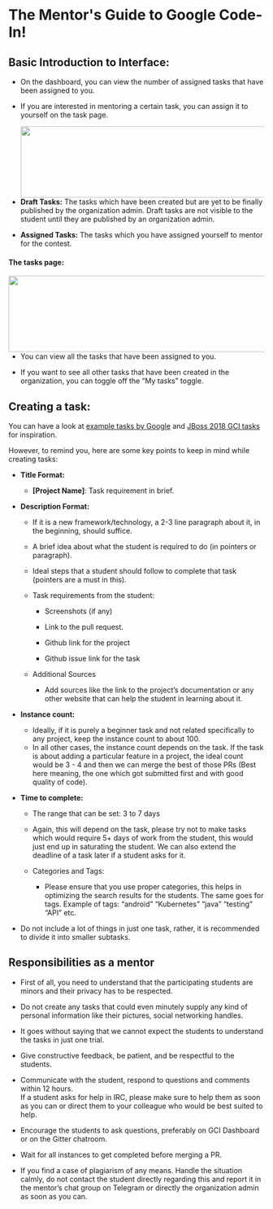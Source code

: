 # The Mentor's Guide to Google Code-In!
## Basic Introduction to Interface:

-   On the dashboard, you can view the number of assigned tasks that have been assigned to you.
    
-   If you are interested in mentoring a certain task, you can assign it to yourself on the task page.

    <img src="https://i.imgur.com/VXf04oM.png" width = "600" height = "140" align = "right">

    
-   **Draft Tasks:** The tasks which have been created but are yet to be finally published by the organization admin. Draft tasks are not visible to the student until they are published by an organization admin.
    
-   **Assigned Tasks:** The tasks which you have assigned yourself to mentor for the contest.


#### The tasks page:

<img src="https://i.imgur.com/jP0bwWh.png" width = "600" height = "150" align = "right">

- You can view all the tasks that have been assigned to you. 

- If you want to see all other tasks that have been created in the organization, you can toggle off the “My tasks” toggle. 

 
## Creating a task:

You can have a look at [example tasks by Google](https://developers.google.com/open-source/gci/resources/example-tasks) and [JBoss 2018 GCI tasks](https://codein.withgoogle.com/archive/2018/organization/5111873431142400/task/) for inspiration.

However, to remind you, here are some key points to keep in mind while creating tasks:

-   **Title Format:**
    -   **[Project Name]**: Task requirement in brief.
    

-   **Description Format:**
    -   If it is a new framework/technology, a 2-3 line paragraph about it, in the beginning, should suffice.
	   -   A brief idea about what the student is required to do (in pointers or paragraph).
    
	-   Ideal steps that a student should follow to complete that task (pointers are a must in this).
    
	-   Task requirements from the student:
		-   Screenshots (if any)
    
		-   Link to the pull request.
    
		-   Github link for the project
    
		-   Github issue link for the task
    
	-   Additional Sources
		-   Add sources like the link to the project’s documentation or any other website that can help the student in learning about it.
    

-   **Instance count:**
    
	-   Ideally, if it is purely a beginner task and not related specifically to any project, keep the instance count to about 100.
    -   In all other cases, the instance count depends on the task. If the task is about adding a particular feature in a project, the ideal count would be 3 - 4 and then we can merge the best of those PRs (Best here meaning, the one which got submitted first and with good quality of code).
    

-   **Time to complete:**
    -   The range that can be set: 3 to 7 days
	   -   Again, this will depend on the task, please try not to make tasks which would require 5+ days of work from the student, this would just end up in saturating the student. We can also extend the deadline of a task later if a student asks for it.
    
    -   Categories and Tags:
	    -   Please ensure that you use proper categories, this helps in optimizing the search results for the students. The same goes for tags. Example of tags: “android” “Kubernetes” “java” “testing” “API” etc.
    

-   Do not include a lot of things in just one task, rather, it is recommended to divide it into smaller subtasks.

## Responsibilities as a mentor

-   First of all, you need to understand that the participating students are minors and their privacy has to be respected.
    
-   Do not create any tasks that could even minutely supply any kind of personal information like their pictures, social networking handles.
    
-   It goes without saying that we cannot expect the students to understand the tasks in just one trial.
    
-   Give constructive feedback, be patient, and be respectful to the students.
    

-   Communicate with the student, respond to questions and comments within 12  hours.  
    If a student asks for help in IRC, please make sure to help them as soon as you can or direct them to your colleague who would be best suited to help.
    
-   Encourage the students to ask questions, preferably on GCI Dashboard or on the Gitter chatroom.
    
-   Wait for all instances to get completed before merging a PR.
    

-   If you find a case of plagiarism of any means. Handle the situation calmly, do not contact the student directly regarding this and report it in the mentor’s chat group on Telegram or directly the organization admin as soon as you can.


